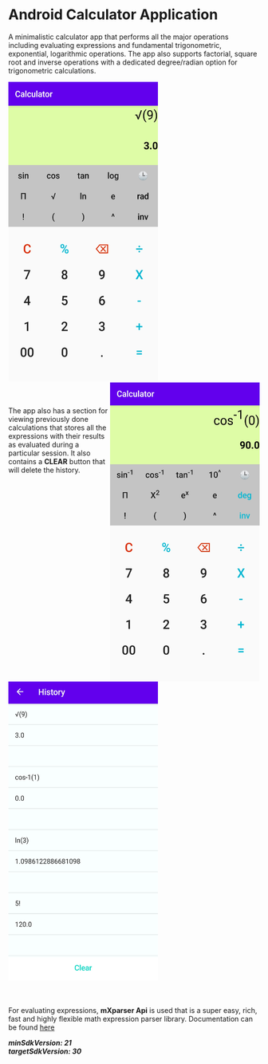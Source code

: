 # Android Calculator Application
A minimalistic calculator app that performs all the major operations including evaluating expressions and fundamental trigonometric, exponential, logarithmic operations.
The app also supports factorial, square root and inverse operations with a dedicated degree/radian option for trigonometric calculations.

<img src="calc4[1].jpg" width="300" height="600"> <img src="calc1[2].jpg" width="300" height="600" align="right">

<br><br>
The app also has a section for viewing previously done calculations that stores all the expressions with their results as evaluated during a particular session.
It also contains a **CLEAR** button that will delete the history.

<img src="calc6[1].jpg" width="300" height="600">

<br><br>
For evaluating expressions, **mXparser Api** is used that is a super easy, rich, fast and highly flexible math expression parser library.
Documentation can be found [here](http://mathparser.org/)

***minSdkVersion: 21***<br>
***targetSdkVersion: 30***
